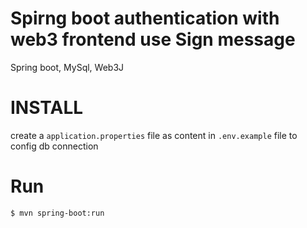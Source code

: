 # Spirng boot authentication with web3 frontend use Sign message 
Spring boot, MySql, Web3J
# INSTALL

create a `application.properties` file as content in `.env.example` file to config db connection

# Run
`$ mvn spring-boot:run`
